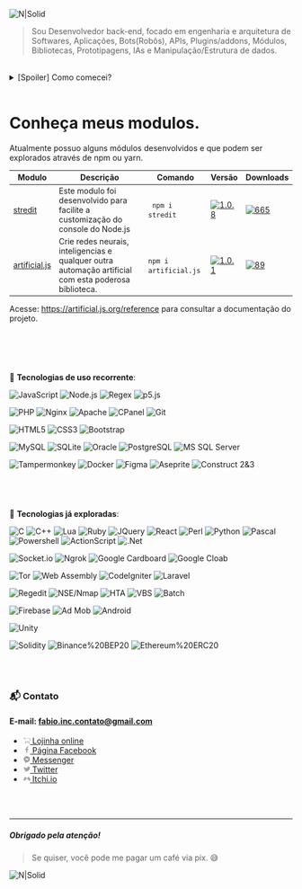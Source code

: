 ![N|Solid](https://cdn.discordapp.com/attachments/1035935582762844223/1069669220553601094/banner.png)

> Sou Desenvolvedor back-end, focado em engenharia e arquitetura de Softwares, Aplicações, Bots(Robôs), APIs, Plugins/addons, Módulos, Bibliotecas, Prototipagens, IAs e Manipulação/Estrutura de dados.
<br>

<details>
  <summary>[Spoiler] Como comecei?</summary>
 
 ---

Estou desde 2012 estudando por conta própria e sempre buscando cada vez mais conhecimento, buscando ao máximo novas experiencias, projetos, desafios, novidades e me descobrir cada vez mais.

 Comecei na área através de um computador bem atiguinho sem internet, onde só tinha joguinhos e o mspaint, então sempre busquei algo novo para fazer.... e foi ai que minha paixão começou, quando encontrei a system32 e as variações de extensões como *cmd, bat, vbs* e até mesmo *ini*.

 Com o tempo, fui tentando entender como estes arquivos se comportavam e para que servia, mas para isso eu tinha de ficar indo na lan house para pesquisar, desde então comecei a tentar montar meus próprios "programinhas" com base no que eu aprendia.

 Fiquei por um bom tempo criando interfaces em hta com a back-end em *vbs* até descobrir que existia *vb, pascal e c#*, e a partir dai, comecei a brincar com desenvolvimento de software, fazendo alguns forms para contabilizar o consumo de água do condomínio onde morei, por exemplo.

Hoje em dia me impressiono com o tanto que a tecnologia veio crescendo e tomando esta proporção enorme como, por exemplo, a área de data science.

> E foi assim que comecei a me tornar o que sou hoje.

**Obrigado pela atenção.**

 ---
</details>
<br>

# Conheça meus modulos.
Atualmente possuo alguns módulos desenvolvidos e que podem ser explorados através de npm ou yarn.

Modulo|Descrição|Comando|Versão|Downloads
-|-|-|-|--
[stredit](https://www.npmjs.com/package/stredit)|Este modulo foi desenvolvido para facilite a customização do console do Node.js|` npm i stredit`|[![1.0.8](https://img.shields.io/npm/v/stredit.svg)](https://www.npmjs.com/package/stredit)|[![665](https://img.shields.io/npm/dt/stredit.svg)](https://www.npmjs.com/package/stredit)
[artificial.js](https://www.npmjs.com/package/artificial.js)|Crie redes neurais, inteligencias e qualquer outra automação artificial com esta poderosa biblioteca. |`npm i artificial.js`|[![1.0.1](https://img.shields.io/npm/v/artificial.js.svg)](https://www.npmjs.com/package/artificial.js) | [![89](https://img.shields.io/npm/dt/artificial.js.svg)](https://www.npmjs.com/package/artificial.js)
 

Acesse: https://artificial.js.org/reference para consultar a documentação do projeto.



<br>
<br>
<br>

###
:electric_plug: **Tecnologias de uso recorrente**:

![JavaScript](https://img.shields.io/badge/-JavaScript-679C9F?style=for-the-badge&logo=javascript&logoColor=white)
![Node.js](https://img.shields.io/badge/-Node.js-679C9F?style=for-the-badge&logo=Node.js&logoColor=white)
![Regex](https://img.shields.io/badge/-Regex-679C9F?style=for-the-badge&logoColor=white)
![p5.js](https://img.shields.io/badge/-P5.js-679C9F?style=for-the-badge&logo=p5.js&logoColor=white)

![PHP](https://img.shields.io/badge/-PHP-679C9F?style=for-the-badge&logo=php&logoColor=white)
![Nginx](https://img.shields.io/badge/-Nginx-679C9F?style=for-the-badge&logo=nginx&logoColor=white)
![Apache](https://img.shields.io/badge/-Apache-679C9F?style=for-the-badge&logo=apache&logoColor=white)
![CPanel](https://img.shields.io/badge/-CPanel-679C9F?style=for-the-badge&logo=cpanel&logoColor=white)
![Git](https://img.shields.io/badge/-git-679C9F?style=for-the-badge&logo=git&logoColor=white)

![HTML5](https://img.shields.io/badge/-HTML5-679C9F?style=for-the-badge&logo=html5&logoColor=white)
![CSS3](https://img.shields.io/badge/-CSS3-679C9F?style=for-the-badge&logo=css3&logoColor=white)
![Bootstrap](https://img.shields.io/badge/-Bootstrap-679C9F?style=for-the-badge&logo=bootstrap&logoColor=white)

![MySQL](https://img.shields.io/badge/-MySQL-679C9F?style=for-the-badge&logo=mysql&logoColor=white)
![SQLite](https://img.shields.io/badge/-SQLite-679C9F?style=for-the-badge&logo=sqlite&logoColor=white)
![Oracle](https://img.shields.io/badge/-oracle-679C9F?style=for-the-badge&logo=oracle&logoColor=white)
![PostgreSQL](https://img.shields.io/badge/-postgreSQL-679C9F?style=for-the-badge&logo=postgreSQL&logoColor=white)
![MS SQL Server](https://img.shields.io/badge/-MS%20SQL%20Server-679C9F?style=for-the-badge&logo=MicrosoftSQLServer&logoColor=white)

![Tampermonkey](https://img.shields.io/badge/-Tampermonkey-679C9F?style=for-the-badge&logo=tampermonkey&logoColor=white)
![Docker](https://img.shields.io/badge/-Docker-679C9F?style=for-the-badge&logo=docker&logoColor=white)
![Figma](https://img.shields.io/badge/-Figma-679C9F?style=for-the-badge&logo=figma&logoColor=white)
![Aseprite](https://img.shields.io/badge/-Aseprite-679C9F?style=for-the-badge&logo=aseprite&logoColor=white)
![Construct 2&3](https://img.shields.io/badge/-Construct%202&3-679C9F?style=for-the-badge&logo=construct3&logoColor=white)

<br>
<br>

###
:electric_plug: **Tecnologias já exploradas**:

![C](https://img.shields.io/badge/-C-679C9F?style=for-the-badge&logo=c&logoColor=white)
![C++](https://img.shields.io/badge/-C%2B%2B-679C9F?style=for-the-badge&logo=c%2B%2B&logoColor=white)
![Lua](https://img.shields.io/badge/-Lua-679C9F?style=for-the-badge&logo=lua&logoColor=white)
![Ruby](https://img.shields.io/badge/-Ruby-679C9F?style=for-the-badge&logo=ruby&logoColor=white)
![JQuery](https://img.shields.io/badge/-JQuery-679C9F?style=for-the-badge&logo=jquery&logoColor=white)
![React](https://img.shields.io/badge/-React-679C9F?style=for-the-badge&logo=react&logoColor=white)
![Perl](https://img.shields.io/badge/-Perl-679C9F?style=for-the-badge&logo=perl&logoColor=white)
![Python](https://img.shields.io/badge/-Python-679C9F?style=for-the-badge&logo=python&logoColor=white)
![Pascal](https://img.shields.io/badge/-Pascal-679C9F?style=for-the-badge&logo=delphi&logoColor=white)
![Powershell](https://img.shields.io/badge/-powershell-679C9F?style=for-the-badge&logo=powershell&logoColor=white)
![ActionScript](https://img.shields.io/badge/-ActionScript-679C9F?style=for-the-badge&logoColor=white)
![.Net](https://img.shields.io/badge/-.Net-679C9F?style=for-the-badge&logo=dotnet&logoColor=white)


![Socket.io](https://img.shields.io/badge/-socket.io-679C9F?style=for-the-badge&logo=socketdotio&logoColor=white)
![Ngrok](https://img.shields.io/badge/-ngrok-679C9F?style=for-the-badge&logo=ngrok&logoColor=white)
![Google Cardboard](https://img.shields.io/badge/-google%20cardboard-679C9F?style=for-the-badge&logo=googlecardboard&logoColor=white)
![Google Cloab](https://img.shields.io/badge/-Google%20Colab-679C9F?style=for-the-badge&logo=googlecolab&logoColor=white)

![Tor](https://img.shields.io/badge/-Tor-679C9F?style=for-the-badge&logo=torproject&logoColor=white)
![Web Assembly](https://img.shields.io/badge/-Web%20Assembly-679C9F?style=for-the-badge&logo=webassembly&logoColor=white)
![CodeIgniter](https://img.shields.io/badge/-CodeIgniter-679C9F?style=for-the-badge&logo=codeigniter&logoColor=white)
![Laravel](https://img.shields.io/badge/-Laravelr-679C9F?style=for-the-badge&logo=laravel&logoColor=white)

![Regedit](https://img.shields.io/badge/-Regedit-679C9F?style=for-the-badge&logoColor=white)
![NSE/Nmap](https://img.shields.io/badge/-NSE/Nmap-679C9F?style=for-the-badge&logoColor=white)
![HTA](https://img.shields.io/badge/-HTA-679C9F?style=for-the-badge&logoColor=white)
![VBS](https://img.shields.io/badge/-VBS-679C9F?style=for-the-badge&logoColor=white)
![Batch](https://img.shields.io/badge/-Batch-679C9F?style=for-the-badge&logoColor=white)

![Firebase](https://img.shields.io/badge/-Firebase-679C9F?style=for-the-badge&logo=firebase&logoColor=white)
![Ad Mob](https://img.shields.io/badge/-Ad%20mob-679C9F?style=for-the-badge&logo=googleadmob&logoColor=white)
![Android](https://img.shields.io/badge/-Android%20Studio-679C9F?style=for-the-badge&logo=android&logoColor=white)

![Unity](https://img.shields.io/badge/-Unity-679C9F?style=for-the-badge&logo=unity&logoColor=white)

![Solidity](https://img.shields.io/badge/-Solidity-679C9F?style=for-the-badge&logo=solidity&logoColor=white)
![Binance%20BEP20](https://img.shields.io/badge/-Binance%20BEP20-679C9F?style=for-the-badge&logo=binance&logoColor=white)
![Ethereum%20ERC20](https://img.shields.io/badge/-Ethereum%20ERC20-679C9F?style=for-the-badge&logo=ethereum&logoColor=white)


<br>
<br>

### :mailbox_with_mail: Contato
#### E-mail: fabio.inc.contato@gmail.com

- [![N|Solid](img/card.png) Lojinha online](https://www.facebook.com/Algoritmian/shop/)
- [![N|Solid](img/facebook.png) Página Facebook](https://www.facebook.com/Algoritmian)
- [![N|Solid](img/messenger.png)  Messenger](https://www.facebook.com/messages/t/FabioSmuu)
- [![N|Solid](img/twitter.png)  Twitter](http://twitter.com/fabiosmuu)
- [![N|Solid](img/itch.io.png)  Itchi.io](https://deehleh.itch.io)

<br>
<br>

---

##### Obrigado pela atenção!
> Se quiser, você pode me pagar um café via pix. :sweat_smile:

![N|Solid](https://cdn.discordapp.com/attachments/1035935582762844223/1056890831786758144/BnFOguxwIapRqySqyOJ9fLpqP7EIgvJ1fWlWE8KKGRR2kbqyO6KBZJ7WJORGVWrc4Y59aaBKQEVzGkJAErauagoToYySrg5gBA4HJL8KYaCeVdizcRMcfJQxELsm9toKVaC9cQa2Y62oR9C7Fubm8LAnxDbk62fQ6x5uD1cpeu8V6dgjldCv8DmWlIa2sdLUAAAAAASUVORK5CYII.png)
